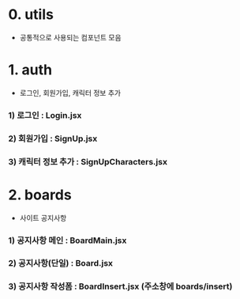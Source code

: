 # 0. utils
- 공통적으로 사용되는 컴포넌트 모음

# 1. auth
- 로그인, 회원가입, 캐릭터 정보 추가

### 1) 로그인 : Login.jsx
### 2) 회원가입 : SignUp.jsx
### 3) 캐릭터 정보 추가 : SignUpCharacters.jsx

# 2. boards
- 사이트 공지사항

### 1) 공지사항 메인 : BoardMain.jsx
### 2) 공지사항(단일) : Board.jsx
### 3) 공지사항 작성폼 : BoardInsert.jsx (주소창에 boards/insert)


